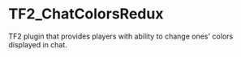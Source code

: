 # TF2_ChatColorsRedux
TF2 plugin that provides players with ability to change ones' colors displayed in chat.
